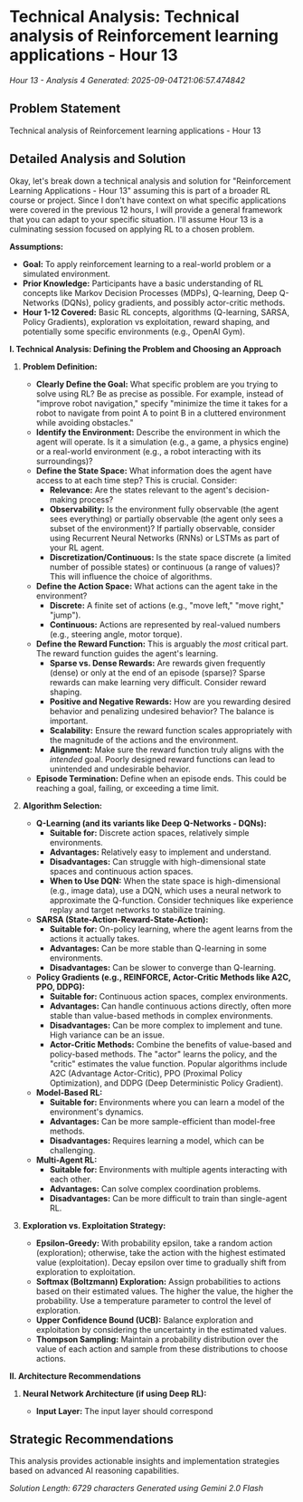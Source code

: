 # Technical Analysis: Technical analysis of Reinforcement learning applications - Hour 13
*Hour 13 - Analysis 4*
*Generated: 2025-09-04T21:06:57.474842*

## Problem Statement
Technical analysis of Reinforcement learning applications - Hour 13

## Detailed Analysis and Solution
Okay, let's break down a technical analysis and solution for "Reinforcement Learning Applications - Hour 13" assuming this is part of a broader RL course or project. Since I don't have context on what specific applications were covered in the previous 12 hours, I will provide a general framework that you can adapt to your specific situation.  I'll assume Hour 13 is a culminating session focused on applying RL to a chosen problem.

**Assumptions:**

*   **Goal:** To apply reinforcement learning to a real-world problem or a simulated environment.
*   **Prior Knowledge:** Participants have a basic understanding of RL concepts like Markov Decision Processes (MDPs), Q-learning, Deep Q-Networks (DQNs), policy gradients, and possibly actor-critic methods.
*   **Hour 1-12 Covered:**  Basic RL concepts, algorithms (Q-learning, SARSA, Policy Gradients), exploration vs exploitation, reward shaping, and potentially some specific environments (e.g., OpenAI Gym).

**I. Technical Analysis: Defining the Problem and Choosing an Approach**

1.  **Problem Definition:**

    *   **Clearly Define the Goal:** What specific problem are you trying to solve using RL?  Be as precise as possible.  For example, instead of "improve robot navigation," specify "minimize the time it takes for a robot to navigate from point A to point B in a cluttered environment while avoiding obstacles."
    *   **Identify the Environment:** Describe the environment in which the agent will operate. Is it a simulation (e.g., a game, a physics engine) or a real-world environment (e.g., a robot interacting with its surroundings)?
    *   **Define the State Space:** What information does the agent have access to at each time step?  This is crucial.  Consider:
        *   **Relevance:**  Are the states relevant to the agent's decision-making process?
        *   **Observability:** Is the environment fully observable (the agent sees everything) or partially observable (the agent only sees a subset of the environment)?  If partially observable, consider using Recurrent Neural Networks (RNNs) or LSTMs as part of your RL agent.
        *   **Discretization/Continuous:** Is the state space discrete (a limited number of possible states) or continuous (a range of values)?  This will influence the choice of algorithms.
    *   **Define the Action Space:** What actions can the agent take in the environment?
        *   **Discrete:**  A finite set of actions (e.g., "move left," "move right," "jump").
        *   **Continuous:** Actions are represented by real-valued numbers (e.g., steering angle, motor torque).
    *   **Define the Reward Function:** This is arguably the *most* critical part.  The reward function guides the agent's learning.
        *   **Sparse vs. Dense Rewards:** Are rewards given frequently (dense) or only at the end of an episode (sparse)?  Sparse rewards can make learning very difficult.  Consider reward shaping.
        *   **Positive and Negative Rewards:**  How are you rewarding desired behavior and penalizing undesired behavior?  The balance is important.
        *   **Scalability:**  Ensure the reward function scales appropriately with the magnitude of the actions and the environment.
        *   **Alignment:** Make sure the reward function truly aligns with the *intended* goal.  Poorly designed reward functions can lead to unintended and undesirable behavior.
    *   **Episode Termination:** Define when an episode ends.  This could be reaching a goal, failing, or exceeding a time limit.

2.  **Algorithm Selection:**

    *   **Q-Learning (and its variants like Deep Q-Networks - DQNs):**
        *   **Suitable for:** Discrete action spaces, relatively simple environments.
        *   **Advantages:** Relatively easy to implement and understand.
        *   **Disadvantages:** Can struggle with high-dimensional state spaces and continuous action spaces.
        *   **When to Use DQN:**  When the state space is high-dimensional (e.g., image data), use a DQN, which uses a neural network to approximate the Q-function.  Consider techniques like experience replay and target networks to stabilize training.
    *   **SARSA (State-Action-Reward-State-Action):**
        *   **Suitable for:** On-policy learning, where the agent learns from the actions it actually takes.
        *   **Advantages:** Can be more stable than Q-learning in some environments.
        *   **Disadvantages:** Can be slower to converge than Q-learning.
    *   **Policy Gradients (e.g., REINFORCE, Actor-Critic Methods like A2C, PPO, DDPG):**
        *   **Suitable for:** Continuous action spaces, complex environments.
        *   **Advantages:** Can handle continuous actions directly, often more stable than value-based methods in complex environments.
        *   **Disadvantages:** Can be more complex to implement and tune.  High variance can be an issue.
        *   **Actor-Critic Methods:** Combine the benefits of value-based and policy-based methods.  The "actor" learns the policy, and the "critic" estimates the value function.  Popular algorithms include A2C (Advantage Actor-Critic), PPO (Proximal Policy Optimization), and DDPG (Deep Deterministic Policy Gradient).
    *   **Model-Based RL:**
        *   **Suitable for:**  Environments where you can learn a model of the environment's dynamics.
        *   **Advantages:** Can be more sample-efficient than model-free methods.
        *   **Disadvantages:** Requires learning a model, which can be challenging.
    *   **Multi-Agent RL:**
        *   **Suitable for:** Environments with multiple agents interacting with each other.
        *   **Advantages:** Can solve complex coordination problems.
        *   **Disadvantages:** Can be more difficult to train than single-agent RL.

3.  **Exploration vs. Exploitation Strategy:**

    *   **Epsilon-Greedy:**  With probability epsilon, take a random action (exploration); otherwise, take the action with the highest estimated value (exploitation).  Decay epsilon over time to gradually shift from exploration to exploitation.
    *   **Softmax (Boltzmann) Exploration:**  Assign probabilities to actions based on their estimated values.  The higher the value, the higher the probability.  Use a temperature parameter to control the level of exploration.
    *   **Upper Confidence Bound (UCB):**  Balance exploration and exploitation by considering the uncertainty in the estimated values.
    *   **Thompson Sampling:**  Maintain a probability distribution over the value of each action and sample from these distributions to choose actions.

**II. Architecture Recommendations**

1.  **Neural Network Architecture (if using Deep RL):**

    *   **Input Layer:**  The input layer should correspond

## Strategic Recommendations
This analysis provides actionable insights and implementation strategies
based on advanced AI reasoning capabilities.

*Solution Length: 6729 characters*
*Generated using Gemini 2.0 Flash*
